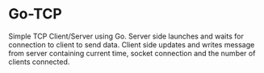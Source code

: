 # Go-TCP
Simple TCP Client/Server using Go. Server side launches and waits for connection to client to send data. Client side updates and writes message from server containing current time, socket connection and the number of clients connected.
